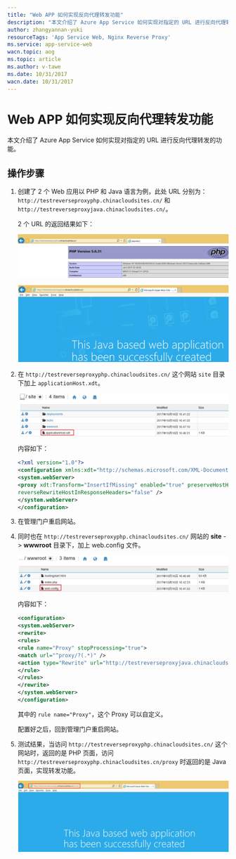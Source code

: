 ```yaml
---
title: "Web APP 如何实现反向代理转发功能"
description: "本文介绍了 Azure App Service 如何实现对指定的 URL 进行反向代理转发"
author: zhangyannan-yuki
resourceTags: 'App Service Web, Nginx Reverse Proxy'
ms.service: app-service-web
wacn.topic: aog
ms.topic: article
ms.author: v-tawe
ms.date: 10/31/2017
wacn.date: 10/31/2017
---
```


# Web APP 如何实现反向代理转发功能

本文介绍了 Azure App Service 如何实现对指定的 URL 进行反向代理转发的功能。

## 操作步骤

1. 创建了 2 个 Web 应用以 PHP 和 Java 语言为例，此处 URL 分别为：`http://testreverseproxyphp.chinacloudsites.cn/` 和`http://testreverseproxyjava.chinacloudsites.cn/`。

    2 个 URL 的返回结果如下：

    ![01](media/aog-app-service-web-howto-realize-reverse-proxy-and-forward-function/01.jpg)

    ![02](media/aog-app-service-web-howto-realize-reverse-proxy-and-forward-function/02.jpg)

2.	在 `http://testreverseproxyphp.chinacloudsites.cn/` 这个网站 `site` 目录下加上 `applicationHost.xdt`。

    ![03](media/aog-app-service-web-howto-realize-reverse-proxy-and-forward-function/03.jpg)

    内容如下：

    ```XML
    <?xml version="1.0"?>  
    <configuration xmlns:xdt="http://schemas.microsoft.com/XML-Document-Transform">  
    <system.webServer>  
    <proxy xdt:Transform="InsertIfMissing" enabled="true" preserveHostHeader="false"  
    reverseRewriteHostInResponseHeaders="false" />  
    </system.webServer>  
    </configuration>  
    ```
3. 在管理门户重启网站。

4. 同时也在 `http://testreverseproxyphp.chinacloudsites.cn/` 网站的 **site** -> **wwwroot** 目录下，加上 web.config 文件。

    ![04](media/aog-app-service-web-howto-realize-reverse-proxy-and-forward-function/04.jpg)

    内容如下：

    ```XML
    <configuration>  
    <system.webServer>  
    <rewrite>  
    <rules>  
    <rule name="Proxy" stopProcessing="true">  
    <match url="^proxy/?(.*)" />  
    <action type="Rewrite" url="http://testreverseproxyjava.chinacloudsites.cn/{R:1}" />  
    </rule>  
    </rules>  
    </rewrite>  
    </system.webServer>  
    </configuration>
    ```
    其中的 `rule name="Proxy"`，这个 Proxy 可以自定义。

    配置好之后，回到管理门户重启网站。

5. 测试结果，当访问 `http://testreverseproxyphp.chinacloudsites.cn/` 这个网站时，返回的是 PHP 页面，访问 `http://testreverseproxyphp.chinacloudsites.cn/proxy` 时返回的是 Java 页面，实现转发功能。

    ![05](media/aog-app-service-web-howto-realize-reverse-proxy-and-forward-function/05.jpg)